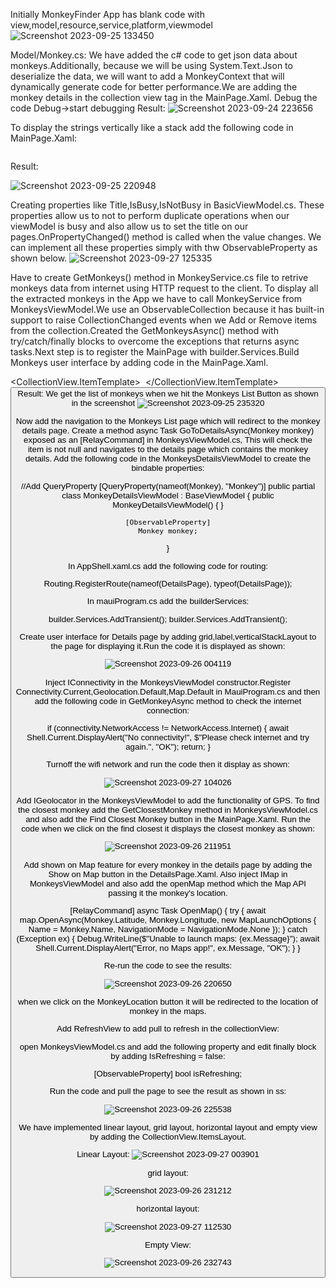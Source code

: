 Initially MonkeyFinder App has blank code with view,model,resource,service,platform,viewmodel
![Screenshot 2023-09-25 133450](https://github.com/Wichita-State-CS797R/cs797r-project1-workshop-ramya-2701/assets/95271051/47af5b08-07b5-40d3-86a2-faa9cd0df388)

Model/Monkey.cs:
We have added the c# code to get json data about monkeys.Additionally, because we will be using System.Text.Json to deserialize the data, we will want to add a MonkeyContext that will dynamically generate code for better performance.We are adding the monkey details in the collection view tag in the MainPage.Xaml.
Debug the code Debug->start debugging
Result:
![Screenshot 2023-09-24 223656](https://github.com/Wichita-State-CS797R/cs797r-project1-workshop-ramya-2701/assets/95271051/4f27c37e-1ba8-4796-b5df-ee28fd28e510)

To display the strings vertically like a stack add the following code in MainPage.Xaml:

 <HorizontalStackLayout Padding="10">
    <Image
        Aspect="AspectFill"
        HeightRequest="100"
        Source="{Binding Image}"
        WidthRequest="100" />
    <VerticalStackLayout VerticalOptions="Center">
        <Label Text="{Binding Name}" FontSize="24" TextColor="Gray"/>
        <Label Text="{Binding Location}" FontSize="18" TextColor="Gray"/>
    </VerticalStackLayout>
</HorizontalStackLayout>

Result:

![Screenshot 2023-09-25 220948](https://github.com/Wichita-State-CS797R/cs797r-project1-workshop-ramya-2701/assets/95271051/84af8ea6-08fa-4c29-b29c-b0f64f0c0e7e)


Creating properties like Title,IsBusy,IsNotBusy in BasicViewModel.cs. These properties allow us to not to perform duplicate operations when our viewModel is busy and also allow us to set the title on our pages.OnPropertyChanged() method is called when the value changes. We can implement all these properties simply with thw ObservableProperty as shown below.
![Screenshot 2023-09-27 125335](https://github.com/Wichita-State-CS797R/cs797r-project1-workshop-ramya-2701/assets/95271051/96b1b320-a06c-48f9-9d2e-365b23774b91)

Have to create GetMonkeys() method in MonkeyService.cs file to retrive monkeys data from internet using HTTP request to the client. To display all the extracted monkeys in the App we have to call MonkeyService from MonkeysViewModel.We use an ObservableCollection because it has built-in support to raise CollectionChanged events when we Add or Remove items from the collection.Created the GetMonkeysAsync() method with try/catch/finally blocks to overcome the exceptions that returns async tasks.Next step is to register the MainPage with builder.Services.Build Monkeys user interface by adding code in the MainPage.Xaml.

<ContentPage
    xmlns="http://schemas.microsoft.com/dotnet/2021/maui"
    xmlns:x="http://schemas.microsoft.com/winfx/2009/xaml"
    x:Class="MonkeyFinder.View.MainPage"
    xmlns:model="clr-namespace:MonkeyFinder.Model"
    xmlns:viewmodel="clr-namespace:MonkeyFinder.ViewModel"
    x:DataType="viewmodel:MonkeysViewModel"
    Title="{Binding Title}">
   <Grid
        ColumnDefinitions="*,*"
        ColumnSpacing="5"
        RowDefinitions="*,Auto"
        RowSpacing="0">
        <CollectionView ItemsSource="{Binding Monkeys}"
                         SelectionMode="None"
                         Grid.ColumnSpan="2">
            <CollectionView.ItemTemplate>
                <DataTemplate x:DataType="model:Monkey">
                    <Grid Padding="10">
                        <Frame HeightRequest="125" Style="{StaticResource CardView}">
                            <Grid Padding="0" ColumnDefinitions="125,*">
                                <Image Aspect="AspectFill" Source="{Binding Image}"
                                       WidthRequest="125"
                                       HeightRequest="125"/>
                                <VerticalStackLayout
                                    Grid.Column="1"
                                    VerticalOptions="Center"
                                    Padding="10">
                                    <Label Style="{StaticResource LargeLabel}" Text="{Binding Name}" />
                                    <Label Style="{StaticResource MediumLabel}" Text="{Binding Location}" />
                                </VerticalStackLayout>
                            </Grid>
                        </Frame>
                    </Grid>
                </DataTemplate>
            </CollectionView.ItemTemplate>
        </CollectionView>
        <Button Text="Get Monkeys" 
                Command="{Binding GetMonkeysCommand}"
                IsEnabled="{Binding IsNotBusy}"
                Grid.Row="1"
                Grid.Column="0"
                Style="{StaticResource ButtonOutline}"
                Margin="8"/>
        <ActivityIndicator IsVisible="{Binding IsBusy}"
                           IsRunning="{Binding IsBusy}"
                           HorizontalOptions="Fill"
                           VerticalOptions="Center"
			   Color="{StaticResource Primary}"
                           Grid.RowSpan="2"
                           Grid.ColumnSpan="2"/>
    </Grid>
</ContentPage>
Result:
We get the list of monkeys when we hit the Monkeys List Button as shown in the screenshot
![Screenshot 2023-09-25 235320](https://github.com/Wichita-State-CS797R/cs797r-project1-workshop-ramya-2701/assets/95271051/e4707256-0189-42cf-972e-c56c14169f20)

Now add the navigation to the Monkeys List page which will redirect to the monkey details page. Create a method async Task GoToDetailsAsync(Monkey monkey) exposed as an [RelayCommand] in MonkeysViewModel.cs, This will check the item is not null and navigates to the details page which contains the monkey details.
Add the following code in the MonkeysDetailsViewModel to create the bindable properties:

//Add QueryProperty
[QueryProperty(nameof(Monkey), "Monkey")]
public partial class MonkeyDetailsViewModel : BaseViewModel
{
    public MonkeyDetailsViewModel()
    {
    }

    [ObservableProperty]
    Monkey monkey;
}


In AppShell.xaml.cs add the following code for routing:

Routing.RegisterRoute(nameof(DetailsPage), typeof(DetailsPage));

In mauiProgram.cs add the builderServices:

builder.Services.AddTransient<MonkeyDetailsViewModel>();
builder.Services.AddTransient<DetailsPage>();

Create user interface for Details page by adding grid,label,verticalStackLayout to the page for displaying it.Run the code it is displayed as shown:

![Screenshot 2023-09-26 004119](https://github.com/Wichita-State-CS797R/cs797r-project1-workshop-ramya-2701/assets/95271051/f83031a8-6491-41d9-a9ef-b19363ce5a53)


Inject IConnectivity in the MonkeysViewModel constructor.Register Connectivity.Current,Geolocation.Default,Map.Default in MauiProgram.cs and then add the following code in GetMonkeyAsync method to check the internet connection:

if (connectivity.NetworkAccess != NetworkAccess.Internet)
{
    await Shell.Current.DisplayAlert("No connectivity!",
        $"Please check internet and try again.", "OK");
    return;
}

Turnoff the wifi network and run the code then it display as shown:

![Screenshot 2023-09-27 104026](https://github.com/Wichita-State-CS797R/cs797r-project1-workshop-ramya-2701/assets/95271051/13abd8a8-c513-4452-b0de-f8bb477a22f9)

Add IGeolocator in the MonkeysViewModel to add the functionality of GPS. To find the closest monkey add the GetClosestMonkey method in MonkeysViewModel.cs and also add the Find Closest Monkey button in the MainPage.Xaml. Run the code when we click on the find closest it displays the closest monkey as shown:

![Screenshot 2023-09-26 211951](https://github.com/Wichita-State-CS797R/cs797r-project1-workshop-ramya-2701/assets/95271051/89c77271-1de2-4b63-85f0-1d19cfe187cf)

Add shown on Map feature for every monkey in the details page by adding the Show on Map button in the DetailsPage.Xaml. Also inject IMap in MonkeysViewModel and also add the openMap method which the Map API passing it the monkey's location.

[RelayCommand]
async Task OpenMap()
{
    try
    {
        await map.OpenAsync(Monkey.Latitude, Monkey.Longitude, new MapLaunchOptions
        {
            Name = Monkey.Name,
            NavigationMode = NavigationMode.None
        });
    }
    catch (Exception ex)
    {
        Debug.WriteLine($"Unable to launch maps: {ex.Message}");
        await Shell.Current.DisplayAlert("Error, no Maps app!", ex.Message, "OK");
    }
}

Re-run the code to see the results:

![Screenshot 2023-09-26 220650](https://github.com/Wichita-State-CS797R/cs797r-project1-workshop-ramya-2701/assets/95271051/862ef5b9-80de-4cd2-a7c9-e26c6c5ed5a2)

when we click on the MonkeyLocation button it will be redirected to the location of monkey in the maps.

Add RefreshView to add pull to refresh in the collectionView:

<RefreshView
    Grid.ColumnSpan="2"
    Command="{Binding GetMonkeysCommand}"
    IsRefreshing="{Binding IsRefreshing}">
    <ContentView>
        <CollectionView
            ItemsSource="{Binding Monkeys}"
            SelectionMode="None">
            <!-- Template -->
        </CollectionView>
    </ContentView>
</RefreshView>

open MonkeysViewModel.cs and add the following property and edit finally block by adding  IsRefreshing = false:

[ObservableProperty]
bool isRefreshing;

Run the code and pull the page to see the result as shown in ss:

![Screenshot 2023-09-26 225538](https://github.com/Wichita-State-CS797R/cs797r-project1-workshop-ramya-2701/assets/95271051/454cfb6b-e611-4b04-9bb9-c57811ab2c97)

We have implemented linear layout, grid layout, horizontal layout and empty view by adding the CollectionView.ItemsLayout.

Linear Layout:
![Screenshot 2023-09-27 003901](https://github.com/Wichita-State-CS797R/cs797r-project1-workshop-ramya-2701/assets/95271051/72f3aa0c-77a6-4a1c-b4de-ea2937745a82)

grid layout:

![Screenshot 2023-09-26 231212](https://github.com/Wichita-State-CS797R/cs797r-project1-workshop-ramya-2701/assets/95271051/2cefc878-cf67-4723-9654-d151f486f4df)

horizontal layout:

![Screenshot 2023-09-27 112530](https://github.com/Wichita-State-CS797R/cs797r-project1-workshop-ramya-2701/assets/95271051/b386fe13-355f-4fb9-b449-bfada8752f1a)


Empty View:

![Screenshot 2023-09-26 232743](https://github.com/Wichita-State-CS797R/cs797r-project1-workshop-ramya-2701/assets/95271051/8bd2a634-449d-410d-b9fa-71a2760d3c44)





